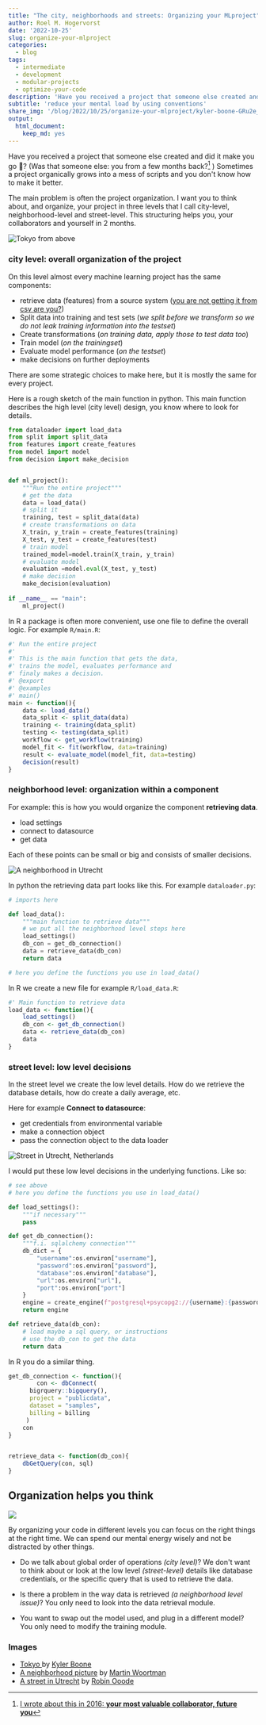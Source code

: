 ```yaml
---
title: "The city, neighborhoods and streets: Organizing your MLproject"
author: Roel M. Hogervorst
date: '2022-10-25'
slug: organize-your-mlproject
categories:
  - blog
tags:
  - intermediate
  - development
  - modular-projects
  - optimize-your-code
description: 'Have you received a project that someone else created and did it make you go 🤯? Sometimes a project organically grows into a mess of scripts and you don't know how to make it better. The main problem is often the project organization. I want you to think about, and organize, your project in three levels that I call city-level, neighborhood-level and street-level. In this post I will explain how to do that.'
subtitle: 'reduce your mental load by using conventions'
share_img: '/blog/2022/10/25/organize-your-mlproject/kyler-boone-GRu2e_Z01-o-unsplash.jpg'
output:
  html_document:
    keep_md: yes
---
```


<!-- content  -->
Have you received a project that someone else created and did it make you go 🤯?
(Was that someone else: you from a few months back?[^1] ) Sometimes a project organically grows into a mess of scripts and you don't know how to make it better. 

The main problem is often the project organization. I want you to think about, and organize, your project in three levels that I call city-level, neighborhood-level and street-level. This structuring helps you, your collaborators and yourself in 2 months.

![Tokyo from above](kyler-boone-GRu2e_Z01-o-unsplash.jpg)

### city level:  overall organization of the project
On this level almost every machine learning project has the same components:

- retrieve data (features) from a source system ([you are not getting it from csv are you?](https://blog.rmhogervorst.nl/blog/2022/08/15/data-ingestion-patterns-for-ml/))
- Split data into training and test sets (_we split before we transform so we do not leak training information into the testset_)
- Create transformations (_on training data, apply those to test data too_)
- Train model (_on the trainingset_)
- Evaluate model performance (_on the testset_)
- make decisions on further deployments

There are some strategic choices to make here, but it is mostly the same for every project. 

Here is a rough sketch of the main function in python.
This main function describes the high level  (city level) design, you know 
where to look for details.

```python
from dataloader import load_data
from split import split_data
from features import create_features
from model import model
from decision import make_decision


def ml_project():
	"""Run the entire project"""
	# get the data
	data = load_data()
	# split it
	training, test = split_data(data)
	# create transformations on data
	X_train, y_train = create_features(training)
	X_test, y_test = create_features(test)
	# train model
	trained_model=model.train(X_train, y_train)
	# evaluate model
	evaluation =model.eval(X_test, y_test)
	# make decision
	make_decision(evaluation)
	
if __name__ == "main":
	ml_project()
```


In R a package is often more convenient, use one file to define the overall logic. 
For example `R/main.R`:

```R
#' Run the entire project
#'
#' This is the main function that gets the data,
#' trains the model, evaluates performance and
#' finaly makes a decision.
#' @export
#' @examples
#' main()
main <- function(){
	data <- load_data()
	data_split <- split_data(data)
	training <- training(data_split)
	testing <- testing(data_split)
	workflow <- get_workflow(training)
	model_fit <- fit(workflow, data=training)
	result <- evaluate_model(model_fit, data=testing)
	decision(result)
}

```

### neighborhood level: organization within a component
For example: this is how you would organize the component **retrieving data**.

- load settings
- connect to datasource
- get data

Each of these points can be small or big and consists of smaller decisions.

![A neighborhood in Utrecht](martin-woortman-aMYrbqCTMu4-unsplash.jpg)


In python the retrieving data part looks like this.
For example `dataloader.py`:
```python
# imports here

def load_data():
	"""main function to retrieve data"""
	# we put all the neighborhood level steps here
	load_settings()
	db_con = get_db_connection()
	data = retrieve_data(db_con)
	return data

# here you define the functions you use in load_data()

```
In R we create a new file for example `R/load_data.R`:

```r
#' Main function to retrieve data
load_data <- function(){
	load_settings()
	db_con <- get_db_connection()
	data <- retrieve_data(db_con)
	data
}
```


### street level: low level decisions
In the street level we create the low level details. 
How do we retrieve the database details, how do create a daily average, etc.

Here for example **Connect to datasource**: 
- get credentials from environmental variable
- make a connection object
- pass the connection object to the data loader

![Street in Utrecht, Netherlands](robin-ooode-XusR7PXCV0o-unsplash.jpg)

I would put these low level decisions in the underlying functions. Like so:

```python
# see above
# here you define the functions you use in load_data()

def load_settings():
	"""if necessary"""
	pass

def get_db_connection():
	"""f.i. sqlalchemy connection"""
	db_dict = {
		"username":os.environ["username"],
		"password":os.environ["password"],
		"database":os.environ["database"],
		"url":os.environ["url"],
		"port":os.environ["port"]
	}
	engine = create_engine(f"postgresql+psycopg2://{username}:{password}@{url}:{port}/{database}")
	return engine

def retrieve_data(db_con):
	# load maybe a sql query, or instructions
	# use the db_con to get the data
	return data
```

In R you do a similar thing. 

```R
get_db_connection <- function(){
		con <- dbConnect(
	  bigrquery::bigquery(),
	  project = "publicdata",
	  dataset = "samples",
	  billing = billing
	 )
	con
}


retrieve_data <- function(db_con){
	dbGetQuery(con, sql)
}


```

## Organization helps you think
![](geojango-maps-Z8UgB80_46w-unsplash.jpg)

By organizing your code in different levels you can focus on the right things at the right time. We can spend our mental energy wisely and not be distracted by other things. 

- Do we talk about global order of operations _(city level)_? We don't want to think about or look at the low level _(street-level)_ details like database credentials, or the specific query that is used to retrieve the data.

- Is there a problem in the way data is retrieved _(a neighborhood level issue)_? You only need to look into the data retrieval module. 
- You want to swap out the model used, and plug in a different model? You only need to modify the training module. 



[^1]: [I wrote about this in 2016: **your most valuable collaborator, future you**](https://blog.rmhogervorst.nl/blog/2016/05/26/your-most-valuable-collaborator-future-you/)


### Images

- [Tokyo ](https://unsplash.com/photos/GRu2e_Z01-o) by [Kyler Boone](https://unsplash.com/@kylerb)
- [A neighborhood picture](https://unsplash.com/photos/aMYrbqCTMu4) by [Martin Woortman](https://unsplash.com/@martfoto1) 
- [A street in Utrecht](https://unsplash.com/photos/XusR7PXCV0o) by [Robin Ooode](https://unsplash.com/@robinoode)
